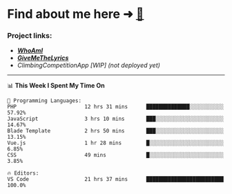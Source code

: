 # Find about me here ➜ [🧑](https://pauabella.dev)

### Project links:
- ***[WhoAmI](https://pauabella.dev)***
- ***[GiveMeTheLyrics](https://pauabella.dev/GiveMeTheLyrics)***
- *ClimbingCompetitionApp [WIP] (not deployed yet)*

---
<!--START_SECTION:waka-->
📊 **This Week I Spent My Time On** 

```text
💬 Programming Languages: 
PHP                      12 hrs 31 mins      ██████████████░░░░░░░░░░░   57.92% 
JavaScript               3 hrs 10 mins       ███░░░░░░░░░░░░░░░░░░░░░░   14.67% 
Blade Template           2 hrs 50 mins       ███░░░░░░░░░░░░░░░░░░░░░░   13.15% 
Vue.js                   1 hr 28 mins        █░░░░░░░░░░░░░░░░░░░░░░░░   6.85% 
CSS                      49 mins             █░░░░░░░░░░░░░░░░░░░░░░░░   3.85%

🔥 Editors: 
VS Code                  21 hrs 37 mins      █████████████████████████   100.0%

```


<!--END_SECTION:waka-->